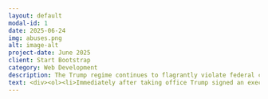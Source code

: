 ```yaml
---
layout: default
modal-id: 1
date: 2025-06-24
img: abuses.png
alt: image-alt
project-date: June 2025
client: Start Bootstrap
category: Web Development
description: The Trump regime continues to flagrantly violate federal court orders against a wide range of their policy decisions. Trump has signed executive orders that blatantly violate constitutional rights such as due process and birthright citizenship. Below you will find a list of clear violations of the constitutional separation of powers, which are being implemented to erode the checks and balances built into the US government. 
text: <div><ol><li>Immediately after taking office Trump signed an executive order seeking to end the consitutionally-guaranteed birthright to citizenship for many children, effectively seeking to unilaterally change the consitution and govern by decree. <a href="https://www.npr.org/2025/01/23/nx-s1-5270572/birthright-citizenship-trump-executive-order">NPR Article</a></li><li>Donald Trump and Elon Musk's DOGE attempted to take over the IRS and has demanded access to sensitive taxpayer data. <a href="https://www.cnn.com/2025/03/15/politics/doge-irs-takeover-irs-tax-season">CNN Article, </a><a href="https://apnews.com/article/doge-treasury-irs-taxpayer-data-musk-7d6b80e429106250afa6d02e55a981b1">AP Article</a></li><li>DOGE illegally dismantled the United States African Development Foundation. <a href="https://www.yahoo.com/news/elon-musk-doge-sued-using-202017254.html">The New Republic Article</a></li><li>DOGE also dismantled the United States Institute of Peace, an independent non-profit established by Congress, which exists outside the government. <a href="https://www.npr.org/2025/03/18/nx-s1-5331354/doge-staff-enter-the-u-s-institute-of-peace-d-c-police-help">NPR Article</a><a href="https://thehill.com/regulation/court-battles/5375042-appeals-court-trump-doge-institute-of-peace/">The Hill Article</a></li><li>Donald Trump assumed control of the California national guard in violation of the law and also deployed active duty marines to Los Angeles in response to protests. <a href="https://www.nbcnews.com/politics/politics-news/california-ag-sue-trump-unlawful-national-guard-order-rcna211886">NBC Article</a><a href="https://www.politico.com/news/2025/06/09/trump-deploys-marines-to-los-angeles-00395016">Politico Article</a></li><li>The regime has repeatedly ignored orders from federal courts in clear violation of the consitutional separation of powers. <a href="https://thehill.com/homenews/administration/5256539-trump-administration-challenging-judiciary/">The Hill Article, </a><a href="https://www.motherjones.com/politics/2025/06/donald-trump-third-country-deportations/">Mother Jones Article</a></li><li>The regime has taken command of the Washington DC metro police department, seeking "long term" control, and has threatened to do the same to other blue-state cities. <a href="https://abcnews.go.com/Politics/national-guard-troops-assist-dozens-arrests-dc-white/story">ABC Article, </a><a href="https://www.nbcnews.com/politics/politics-news/dc-police-increase-cooperation-ice-part-trumps-crackdown-rcna224990">NBC Article</a></li><li>JD Vance abused the power of his office to have the water level of the Ohio river altered for his family vacation. <a href="https://www.theguardian.com/us-news/2025/aug/06/jd-vance-ohio-lake-water-levels">Guardian Article</a></li><li>In an obvious effort to cover up unfavorable jobs numbers that make his administration look bad, Trump fired the Bureau of Labor Statistics Commissioner and has attempted to replace her with a wildly unqualified economist from the Heritage Foundation. <a href="https://www.cbsnews.com/news/trump-fires-commissioner-of-labor-statistics-july-jobs-report-erika-mcentarfer/">CBS Article, </a> <a href="https://www.nbcnews.com/politics/trump-administration/trump-plans-nominate-ej-antoni-bureau-labor-statistics-commissioner-rcna224438">NBC Article</a></li><li>Trump has ordered an invasion of Chicago by immigration agents against the will of local authorities, with the goal of carrying out raids on immigrants. <a href="https://www.cbsnews.com/news/immigration-chicago-gregory-bovino-border-official-trump/">CBS Article</a></li></ol></div>
---
```











